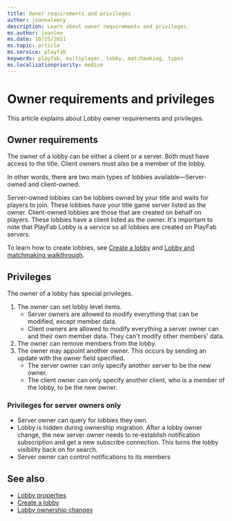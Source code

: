 ```yaml
---
title: Owner requirements and privileges
author: joannaleecy
description: Learn about owner requirements and privileges.
ms.author: joanlee
ms.date: 10/25/2021
ms.topic: article
ms.service: playfab
keywords: playfab, multiplayer, lobby, matchmaking, types
ms.localizationpriority: medium
---
```


# Owner requirements and privileges
 

This article explains about Lobby owner requirements and privileges. 

## Owner requirements

The owner of a lobby can be either a client or a server. Both must have access to the title. Client owners must also be a member of the lobby.

In other words, there are two main types of lobbies available&mdash;Server-owned and client-owned.

Server-owned lobbies can be lobbies owned by your title and waits for players to join. These lobbies have your title game server listed as the owner. Client-owned lobbies are those that are created on behalf on players. These lobbies have a client listed as the owner. It's important to note that PlayFab Lobby is a service so all lobbies are created on PlayFab servers.

To learn how to create lobbies, see [Create a lobby](create-a-lobby.md) and [Lobby and matchmaking walkthrough](lobby-and-matchmaking.md).

## Privileges

The owner of a lobby has special privileges.

1. The owner can set lobby level items.
    * Server owners are allowed to modify everything that can be modified,
      except member data.
    * Client owners are allowed to modify everything a server owner can and their own member data. They can't modify other members' data.
2. The owner can remove members from the lobby.
3. The owner may appoint another owner.  This occurs by sending an update with
   the owner field specified.
    * The server owner can only specify another server to be the new owner.
    * The client owner can only specify another client, who is a member of the
      lobby, to be the new owner.

### Privileges for server owners only

* Server owner can query for lobbies they own.
* Lobby is hidden during ownership migration. After a lobby owner change, the new server owner needs to re-establish notification subscription and get a new subscribe connection. This turns the lobby visibility back on for search.
* Server owner can control notifications to its members

## See also

* [Lobby properties](lobby-properties.md)
* [Create a lobby](create-a-lobby.md)
* [Lobby ownership changes](ownership-changes.md)
